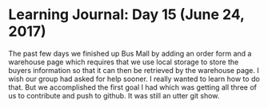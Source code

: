 # Learning Journal: Day 15 (June 24, 2017)

The past few days we finished up Bus Mall by adding an order form and a warehouse page which requires that we use local storage to store the buyers information so that it can then be retrieved by the warehouse page. I wish our group had asked for help sooner. I really wanted to learn how to do that. But we accomplished the first goal I had which was getting all three of us to contribute and push to github. It was still an utter git show. 
